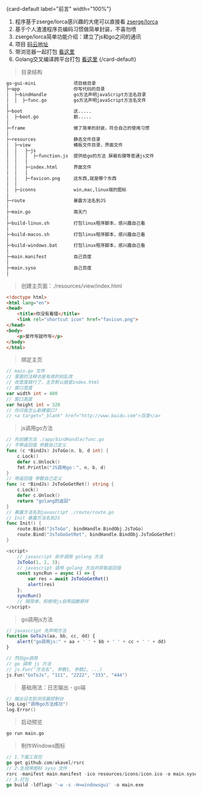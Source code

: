 {card-default label="前言" width="100%"}
1. 程序基于zserge/lorca感兴趣的大佬可以直接看 [zserge/lorca](https://github.com/zserge/lorca)
2. 基于个人渣渣程序员编码习惯做简单封装，不喜勿喷
3. zserge/lorca简单功能介绍：建立了js和go之间的通讯
4. 项目 [码云地址](https://gitee.com/distance_l/go-gui-mini)
5. 带浏览器一起打包 [看这里](https://blog.ovrvo.com/archives/133.html)
6. Golang交叉编译跨平台打包  [看这里](https://blog.ovrvo.com/archives/4.html)
   {/card-default}

>目录结构

```html
go-gui-mini              项目根目录
├─app                    你写代码的目录
│  ├─bindHandle          go方法声明javaScript方法名目录
│  │  ├─func.go          go方法声明javaScript方法名文件
│
├─boot                   这.....
│  ├─boot.go             额.....
│
├─frame                  做了简单的封装，符合自己的使用习惯
│
├─resources              静态文件目录
│  ├─view                模板文件目录，界面文件
│  │   ├─js
│  │   │  ├─function.js  提供给go的方法 屏蔽右键等普通js文件
│  │   │
│  │   ├─index.html      界面文件
│  │   │
│  │   ├─favicon.png     这东西,就是哪个东西
│  │
│  ├─iconns              win,mac,linux端的图标
│
├─route                  暴露方法名到JS
│
├─main.go                南天门
│
├─build-linux.sh         打包linux程序脚本，感兴趣自己看
│
├─build-macos.sh         打包linux程序脚本，感兴趣自己看
│
├─build-windows.bat      打包linux程序脚本，感兴趣自己看
│
├─main.manifest          自己百度
│
├─main.syso              自己百度
│
```

> 创建主页面：./resources/view/index.html

```html
<!doctype html>
<html lang="en">
<head>
    <title>你没有看错</title>
    <link rel="shortcut icon" href="favicon.png">
</head>
<body>
    <p>爱咋写就咋写</p>
</body>
</html>
```

> 绑定主页
```go
// main.go 文件
// 里面的注释也是有用的别乱改
// 改宽度就行了，主页默认就是index.html
// 窗口宽度
var width int = 480
// 窗口高度
var height int = 320
// 你问我怎么新建窗口?
// <a target="_blank" href="http://www.baidu.com">百度</a>
```

> js调用go方法

```go
// 先创建方法 ./app/bindHandle/func.go
// 不带返回值 参数自己定义
func (c *BindJs) JsToGo(n, b, d int) {
	c.Lock()
	defer c.Unlock()
	fmt.Println("JS调用go：", n, b, d)
}
// 带返回值 参数自己定义
func (c *BindJs) JsToGoGetRet() string {
	c.Lock()
	defer c.Unlock()
	return "golang的返回"
}
// 暴露方法名到javascript ./route/route.go
// Init 暴露方法名到JS
func Init() {
	route.Bind("JsToGo", bindHandle.BindObj.JsToGo)
	route.Bind("JsToGoGetRet", bindHandle.BindObj.JsToGoGetRet)
}
```

```javascript
<script>
    // javascript 异步调用 golang 方法
    JsToGo(1, 2, 3);
    // javascript 调用 golang 方法并获取返回值
    const syncRun = async () => {
        var res = await JsToGoGetRet()
        alert(res)
    };
    syncRun()
    // 贼简单，和使用js自带函数那样
</script>
```

> go调用js方法
```javascript
// javascript 先声明方法
function GoToJs(aa, bb, cc, dd) {
    alert("go调用js:" + aa + ' ' + bb + ' ' + cc + ' ' + dd)
}
```

```go
// 然后go调用
// go 调用 js 方法
// js.Fun("方法名", 参数1, 参数2, ...)
js.Fun("GoToJs", "111", "2222", "333", "444")
```

> 基础用法：日志输出 - go端
```go
// 输出日志到浏览器控制台
log.Log("调用go方法成功")
log.Error()
```

> 启动预览

```cmd
go run main.go
```

> 制作Windows图标

```go
// 1.下载工具包
go get github.com/akavel/rsrc
// 2.生成带图标 syso 文件
rsrc -manifest main.manifest -ico resources/icons/icon.ico -o main.syso
// 3.打包
go build -ldflags '-w -s -H=windowsgui' -o main.exe
```